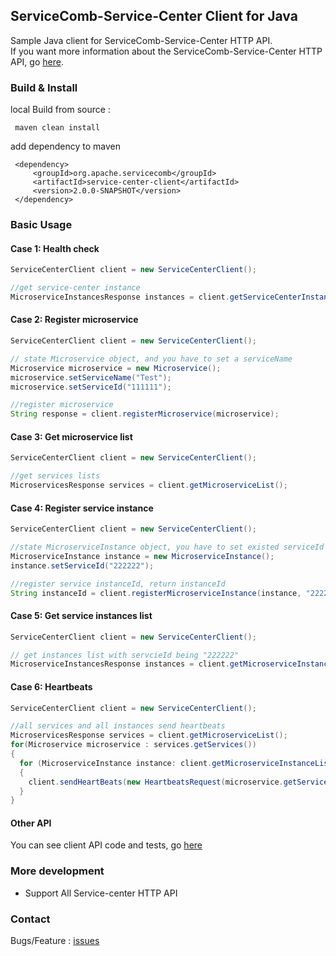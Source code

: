 ## ServiceComb-Service-Center Client for Java

   Sample Java client for ServiceComb-Service-Center HTTP API.   
   If you want more information about the ServiceComb-Service-Center HTTP API, go [here](https://github.com/apache/servicecomb-service-center/blob/master/server/core/swagger/v4.yaml).
   
### Build & Install
   
   local Build from source :
   ```
    maven clean install
   ```
   
   add dependency to maven
   ```
    <dependency>
        <groupId>org.apache.servicecomb</groupId>
        <artifactId>service-center-client</artifactId>
        <version>2.0.0-SNAPSHOT</version>
    </dependency>
   ```


### Basic Usage

#### Case 1: Health check
```Java
ServiceCenterClient client = new ServiceCenterClient();

//get service-center instance
MicroserviceInstancesResponse instances = client.getServiceCenterInstances();
```

#### Case 2: Register microservice
```Java
ServiceCenterClient client = new ServiceCenterClient();

// state Microservice object, and you have to set a serviceName
Microservice microservice = new Microservice();
microservice.setServiceName("Test");
microservice.setServiceId("111111");

//register microservice
String response = client.registerMicroservice(microservice);
```

#### Case 3: Get microservice list
```Java
ServiceCenterClient client = new ServiceCenterClient();

//get services lists
MicroservicesResponse services = client.getMicroserviceList();
```

#### Case 4: Register service instance
```Java
ServiceCenterClient client = new ServiceCenterClient();

//state MicroserviceInstance object, you have to set existed serviceId
MicroserviceInstance instance = new MicroserviceInstance();
instance.setServiceId("222222");

//register service instanceId, return instanceId
String instanceId = client.registerMicroserviceInstance(instance, "222222");
```

#### Case 5: Get service instances list
```Java
ServiceCenterClient client = new ServiceCenterClient();

// get instances list with servcieId being "222222"
MicroserviceInstancesResponse instances = client.getMicroserviceInstanceList("222222");
```

#### Case 6: Heartbeats
```Java
ServiceCenterClient client = new ServiceCenterClient();

//all services and all instances send heartbeats
MicroservicesResponse services = client.getMicroserviceList();
for(Microservice microservice : services.getServices())
{
  for (MicroserviceInstance instance: client.getMicroserviceInstanceList(microservice.getServiceId()).getInstances())
  { 
    client.sendHeartBeats(new HeartbeatsRequest(microservice.getServiceId(),instance.getInstanceId())); 
  }
}
```

#### Other API
You can see client API code and tests, go [here](https://github.com/apache/servicecomb-java-chassis/blob/master/client/service-center-client/src/main/java/org/apache/servicecomb/service/center/client/ServiceCenterClient.java) 


### More development

- Support All Service-center HTTP API

### Contact
Bugs/Feature : [issues](https://github.com/apache/servicecomb-java-chassis/issues)

